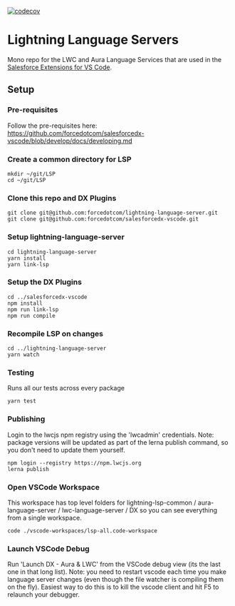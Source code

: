 [![codecov](https://codecov.io/gh/forcedotcom/lightning-language-server/branch/master/graph/badge.svg)](https://codecov.io/gh/forcedotcom/lightning-language-server)

# Lightning Language Servers

Mono repo for the LWC and Aura Language Services that are used in the [Salesforce Extensions for VS Code](https://github.com/forcedotcom/salesforcedx-vscode).

## Setup

### Pre-requisites

Follow the pre-requisites here:
https://github.com/forcedotcom/salesforcedx-vscode/blob/develop/docs/developing.md

### Create a common directory for LSP

```
mkdir ~/git/LSP
cd ~/git/LSP
```

### Clone this repo and DX Plugins

```
git clone git@github.com:forcedotcom/lightning-language-server.git
git clone git@github.com:forcedotcom/salesforcedx-vscode.git
```

### Setup lightning-language-server

```
cd lightning-language-server
yarn install
yarn link-lsp
```

### Setup the DX Plugins

```
cd ../salesforcedx-vscode
npm install
npm run link-lsp
npm run compile
```

### Recompile LSP on changes

```
cd ../lightning-language-server
yarn watch
```

### Testing

Runs all our tests across every package

```
yarn test
```

### Publishing

Login to the lwcjs npm registry using the 'lwcadmin' credentials. Note: package versions will be updated as part of the lerna publish command, so you don't need to update them yourself.

```
npm login --registry https://npm.lwcjs.org
lerna publish
```

### Open VSCode Workspace

This workspace has top level folders for lightning-lsp-common / aura-language-server / lwc-language-server / DX so you can see everything from a single workspace.

```
code ./vscode-workspaces/lsp-all.code-workspace
```

### Launch VSCode Debug

Run 'Launch DX - Aura & LWC' from the VSCode debug view (its the last one in that long list). Note: you need to restart vscode each time you make language server changes (even though the file watcher is compiling them on the fly). Easiest way to do this is to kill the vscode client and hit F5 to relaunch your debugger.
